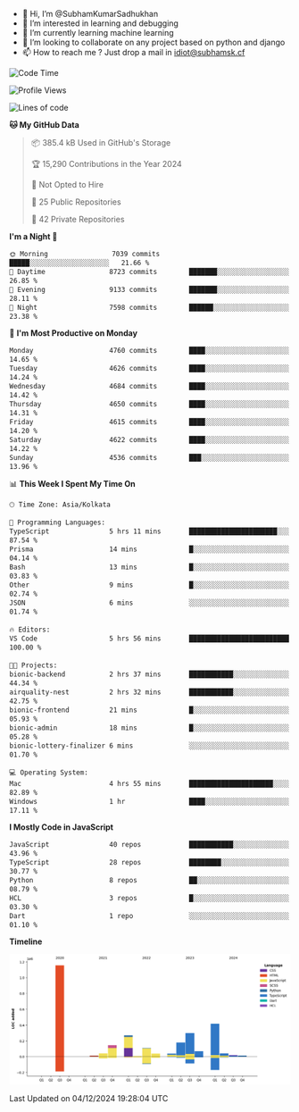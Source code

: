 - 👋 Hi, I’m @SubhamKumarSadhukhan
- 👀 I’m interested in learning and debugging
- 🌱 I’m currently learning machine learning
- 💞️ I’m looking to collaborate on any project based on python and django
- 📫 How to reach me ?
      Just drop a mail in idiot@subhamsk.cf

<!---
SubhamKumarSadhukhan/SubhamKumarSadhukhan is a ✨ special ✨ repository because its `README.md` (this file) appears on your GitHub profile.
You can click the Preview link to take a look at your changes.
--->


<!--START_SECTION:waka-->
![Code Time](http://img.shields.io/badge/Code%20Time-2%2C654%20hrs%2041%20mins-blue)

![Profile Views](http://img.shields.io/badge/Profile%20Views-1-blue)

![Lines of code](https://img.shields.io/badge/From%20Hello%20World%20I%27ve%20Written-2.8%20million%20lines%20of%20code-blue)

**🐱 My GitHub Data** 

> 📦 385.4 kB Used in GitHub's Storage 
 > 
> 🏆 15,290 Contributions in the Year 2024
 > 
> 🚫 Not Opted to Hire
 > 
> 📜 25 Public Repositories 
 > 
> 🔑 42 Private Repositories 
 > 
**I'm a Night 🦉** 

```text
🌞 Morning                7039 commits        █████░░░░░░░░░░░░░░░░░░░░   21.66 % 
🌆 Daytime                8723 commits        ███████░░░░░░░░░░░░░░░░░░   26.85 % 
🌃 Evening                9133 commits        ███████░░░░░░░░░░░░░░░░░░   28.11 % 
🌙 Night                  7598 commits        ██████░░░░░░░░░░░░░░░░░░░   23.38 % 
```
📅 **I'm Most Productive on Monday** 

```text
Monday                   4760 commits        ████░░░░░░░░░░░░░░░░░░░░░   14.65 % 
Tuesday                  4626 commits        ████░░░░░░░░░░░░░░░░░░░░░   14.24 % 
Wednesday                4684 commits        ████░░░░░░░░░░░░░░░░░░░░░   14.42 % 
Thursday                 4650 commits        ████░░░░░░░░░░░░░░░░░░░░░   14.31 % 
Friday                   4615 commits        ████░░░░░░░░░░░░░░░░░░░░░   14.20 % 
Saturday                 4622 commits        ████░░░░░░░░░░░░░░░░░░░░░   14.22 % 
Sunday                   4536 commits        ███░░░░░░░░░░░░░░░░░░░░░░   13.96 % 
```


📊 **This Week I Spent My Time On** 

```text
🕑︎ Time Zone: Asia/Kolkata

💬 Programming Languages: 
TypeScript               5 hrs 11 mins       ██████████████████████░░░   87.54 % 
Prisma                   14 mins             █░░░░░░░░░░░░░░░░░░░░░░░░   04.14 % 
Bash                     13 mins             █░░░░░░░░░░░░░░░░░░░░░░░░   03.83 % 
Other                    9 mins              █░░░░░░░░░░░░░░░░░░░░░░░░   02.74 % 
JSON                     6 mins              ░░░░░░░░░░░░░░░░░░░░░░░░░   01.74 % 

🔥 Editors: 
VS Code                  5 hrs 56 mins       █████████████████████████   100.00 % 

🐱‍💻 Projects: 
bionic-backend           2 hrs 37 mins       ███████████░░░░░░░░░░░░░░   44.34 % 
airquality-nest          2 hrs 32 mins       ███████████░░░░░░░░░░░░░░   42.75 % 
bionic-frontend          21 mins             █░░░░░░░░░░░░░░░░░░░░░░░░   05.93 % 
bionic-admin             18 mins             █░░░░░░░░░░░░░░░░░░░░░░░░   05.28 % 
bionic-lottery-finalizer 6 mins              ░░░░░░░░░░░░░░░░░░░░░░░░░   01.70 % 

💻 Operating System: 
Mac                      4 hrs 55 mins       █████████████████████░░░░   82.89 % 
Windows                  1 hr                ████░░░░░░░░░░░░░░░░░░░░░   17.11 % 
```

**I Mostly Code in JavaScript** 

```text
JavaScript               40 repos            ███████████░░░░░░░░░░░░░░   43.96 % 
TypeScript               28 repos            ████████░░░░░░░░░░░░░░░░░   30.77 % 
Python                   8 repos             ██░░░░░░░░░░░░░░░░░░░░░░░   08.79 % 
HCL                      3 repos             █░░░░░░░░░░░░░░░░░░░░░░░░   03.30 % 
Dart                     1 repo              ░░░░░░░░░░░░░░░░░░░░░░░░░   01.10 % 
```



**Timeline**

![Lines of Code chart](https://raw.githubusercontent.com/SubhamKumarSadhukhan/SubhamKumarSadhukhan/main/assets/bar_graph.png)


 Last Updated on 04/12/2024 19:28:04 UTC
<!--END_SECTION:waka-->
